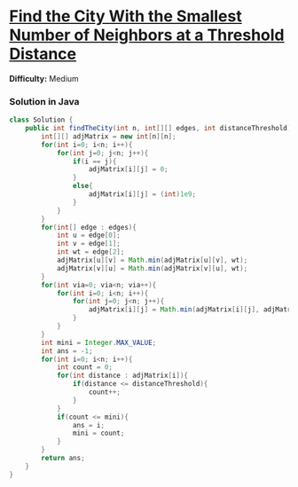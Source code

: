 # [Find the City With the Smallest Number of Neighbors at a Threshold Distance](https://leetcode.com/problems/find-the-city-with-the-smallest-number-of-neighbors-at-a-threshold-distance/)
**Difficulty:** Medium

### Solution in Java
```java
class Solution {
    public int findTheCity(int n, int[][] edges, int distanceThreshold) {
        int[][] adjMatrix = new int[n][n];
        for(int i=0; i<n; i++){
            for(int j=0; j<n; j++){
                if(i == j){
                    adjMatrix[i][j] = 0;
                }
                else{
                    adjMatrix[i][j] = (int)1e9;
                }
            }
        }
        for(int[] edge : edges){
            int u = edge[0];
            int v = edge[1];
            int wt = edge[2];
            adjMatrix[u][v] = Math.min(adjMatrix[u][v], wt);
            adjMatrix[v][u] = Math.min(adjMatrix[v][u], wt);
        }
        for(int via=0; via<n; via++){
            for(int i=0; i<n; i++){
                for(int j=0; j<n; j++){
                    adjMatrix[i][j] = Math.min(adjMatrix[i][j], adjMatrix[i][via] + adjMatrix[via][j]);
                }
            }
        }
        int mini = Integer.MAX_VALUE;
        int ans = -1;
        for(int i=0; i<n; i++){
            int count = 0;
            for(int distance : adjMatrix[i]){
                if(distance <= distanceThreshold){
                    count++;
                }
            }
            if(count <= mini){
                ans = i;
                mini = count;
            }
        }
        return ans;     
    }
}
```
